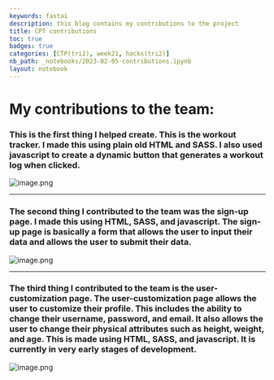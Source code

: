 ```yaml
---
keywords: fastai
description: this blog contains my contributions to the project
title: CPT contributions
toc: true
badges: true
categories: [CTP(tri2), week21, hacks(tri2)]
nb_path: _notebooks/2023-02-05-contributions.ipynb
layout: notebook
---
```


<!--
#################################################
### THIS FILE WAS AUTOGENERATED! DO NOT EDIT! ###
#################################################
# file to edit: _notebooks/2023-02-05-contributions.ipynb
-->

<div class="container" id="notebook-container">
        
<div class="cell border-box-sizing text_cell rendered"><div class="inner_cell">
<div class="text_cell_render border-box-sizing rendered_html">
<h1 id="My-contributions-to-the-team:">My contributions to the team:<a class="anchor-link" href="#My-contributions-to-the-team:"> </a></h1><h3 id="This-is-the-first-thing-I-helped-create.-This-is-the-workout-tracker.-I-made-this-using-plain-old-HTML-and-SASS.-I-also-used-javascript-to-create-a-dynamic-button-that-generates-a-workout-log-when-clicked."><strong>This is the first thing</strong> I helped create. This is the workout tracker. I made this using plain old HTML and SASS. I also used javascript to create a dynamic button that generates a workout log when clicked.<a class="anchor-link" href="#This-is-the-first-thing-I-helped-create.-This-is-the-workout-tracker.-I-made-this-using-plain-old-HTML-and-SASS.-I-also-used-javascript-to-create-a-dynamic-button-that-generates-a-workout-log-when-clicked."> </a></h3><p><img src="/blog/images/copied_from_nb/images/etrack.png" alt="image.png"></p>
<hr>
<h3 id="The-second-thing-I-contributed-to-the-team-was-the-sign-up-page.-I-made-this-using-HTML,-SASS,-and-javascript.-The-sign-up-page-is-basically-a-form-that-allows-the-user-to-input-their-data-and-allows-the-user-to-submit-their-data."><strong>The second thing</strong> I contributed to the team was the sign-up page. I made this using HTML, SASS, and javascript. The sign-up page is basically a form that allows the user to input their data and allows the user to submit their data.<a class="anchor-link" href="#The-second-thing-I-contributed-to-the-team-was-the-sign-up-page.-I-made-this-using-HTML,-SASS,-and-javascript.-The-sign-up-page-is-basically-a-form-that-allows-the-user-to-input-their-data-and-allows-the-user-to-submit-their-data."> </a></h3><p><img src="/blog/images/copied_from_nb/images/signup.png" alt="image.png"></p>
<hr>
<h3 id="The-third-thing-I-contributed-to-the-team-is-the-user-customization-page.-The-user-customization-page-allows-the-user-to-customize-their-profile.-This-includes-the-ability-to-change-their-username,-password,-and-email.-It-also-allows-the-user-to-change-their-physical-attributes-such-as-height,-weight,-and-age.-This-is-made-using-HTML,-SASS,-and-javascript.-It-is-currently-in-very-early-stages-of-development."><strong>The third thing</strong> I contributed to the team is the user-customization page. The user-customization page allows the user to customize their profile. This includes the ability to change their username, password, and email. It also allows the user to change their physical attributes such as height, weight, and age. This is made using HTML, SASS, and javascript. It is currently in very early stages of development.<a class="anchor-link" href="#The-third-thing-I-contributed-to-the-team-is-the-user-customization-page.-The-user-customization-page-allows-the-user-to-customize-their-profile.-This-includes-the-ability-to-change-their-username,-password,-and-email.-It-also-allows-the-user-to-change-their-physical-attributes-such-as-height,-weight,-and-age.-This-is-made-using-HTML,-SASS,-and-javascript.-It-is-currently-in-very-early-stages-of-development."> </a></h3><p><img src="/blog/images/copied_from_nb/images/customize.png" alt="image.png"></p>

</div>
</div>
</div>
</div>
 

